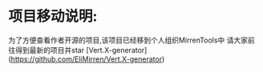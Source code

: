 # 项目移动说明:
为了方便查看作者开源的项目,该项目已经移到个人组织MirrenTools中 请大家前往得到最新的项目并star [Vert.X-generator] (https://github.com/EliMirren/Vert.X-generator)
